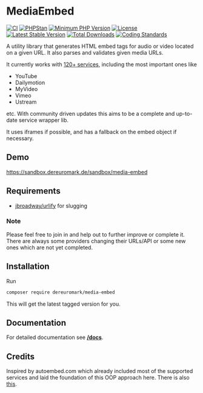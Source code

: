 # MediaEmbed
[![CI](https://github.com/dereuromark/media-embed/workflows/CI/badge.svg)](https://github.com/dereuromark/media-embed/actions?query=workflow%3ACI+branch%3Amaster)
[![PHPStan](https://img.shields.io/badge/PHPStan-level%208-brightgreen.svg?style=flat)](https://phpstan.org/)
[![Minimum PHP Version](https://img.shields.io/badge/php-%3E%3D%208.1-8892BF.svg)](https://php.net/)
[![License](https://poser.pugx.org/dereuromark/media-embed/license.svg)](LICENSE)
[![Latest Stable Version](https://poser.pugx.org/dereuromark/media-embed/v/stable.svg)](https://packagist.org/packages/dereuromark/media-embed)
[![Total Downloads](https://poser.pugx.org/dereuromark/media-embed/d/total.svg)](https://packagist.org/packages/dereuromark/media-embed)
[![Coding Standards](https://img.shields.io/badge/cs-PSR--2--R-yellow.svg)](https://github.com/php-fig-rectified/fig-rectified-standards)

A utility library that generates HTML embed tags for audio or video located on a given URL.
It also parses and validates given media URLs.

It currently works with [120+ services](docs/supported.md), including the most important ones like

- YouTube
- Dailymotion
- MyVideo
- Vimeo
- Ustream

etc. With community driven updates this aims to be a complete and up-to-date service wrapper lib.

It uses iframes if possible, and has a fallback on the embed object if necessary.

## Demo
https://sandbox.dereuromark.de/sandbox/media-embed

## Requirements

- [jbroadway/urlify](https://github.com/jbroadway/urlify) for slugging

### Note
Please feel free to join in and help out to further improve or complete it.
There are always some providers changing their URLs/API or some new ones which are not yet completed.

## Installation

Run
```bash
composer require dereuromark/media-embed
```
This will get the latest tagged version for you.

## Documentation
For detailed documentation see **[/docs](docs/README.md)**.

## Credits
Inspired by autoembed.com which already included most of the supported services and laid the foundation of this OOP approach here.
There is also [this](https://github.com/oscarotero/Embed).
